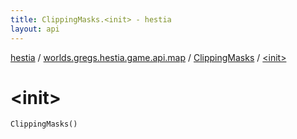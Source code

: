 ```yaml
---
title: ClippingMasks.<init> - hestia
layout: api
---
```


<div class='api-docs-breadcrumbs'><a href="../../index.html">hestia</a> / <a href="../index.html">worlds.gregs.hestia.game.api.map</a> / <a href="index.html">ClippingMasks</a> / <a href="./-init-.html">&lt;init&gt;</a></div>

# &lt;init&gt;

<div class="signature"><code><span class="identifier">ClippingMasks</span><span class="symbol">(</span><span class="symbol">)</span></code></div>
